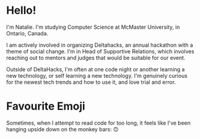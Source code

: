 # Hello! 

I'm Natalie. I'm studying Computer Science at McMaster University, in Ontario, Canada. 

I am actively involved in organizing Deltahacks, an annual hackathon with a theme of social change. I'm in Head of Supportive Relations, which involves reaching out to mentors and judges that would be suitable for our event. 

Outside of DeltaHacks, I'm often at one code night or another learning a new technology, or self learning a new technology. I'm genuinely curious for the newest tech trends and how to use it, and love trial and error. 

# Favourite Emoji

Sometimes, when I attempt to read code for too long, it feels like I've been hanging upside down on the monkey bars: 🙃 
